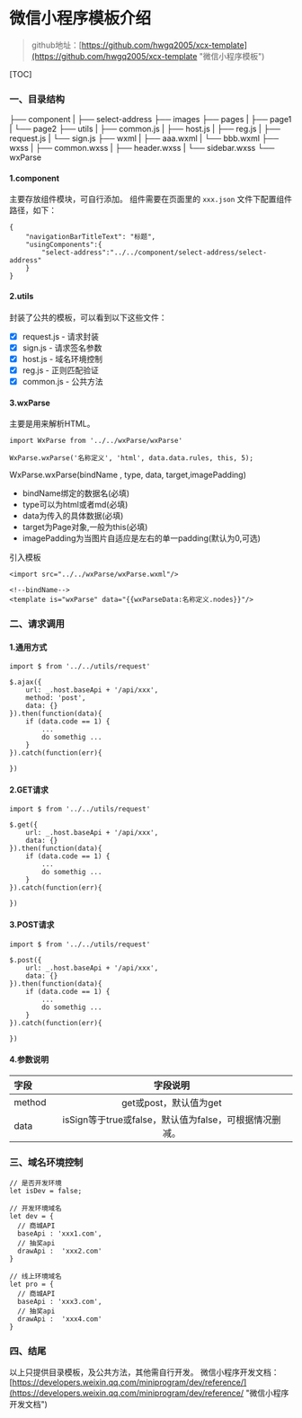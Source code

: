 

# 微信小程序模板介绍

> github地址：[https://github.com/hwgq2005/xcx-template](https://github.com/hwgq2005/xcx-template "微信小程序模板")

[TOC]

### 一、目录结构
├── component
|   ├── select-address
├── images
├── pages
|   ├── page1
|   └── page2
├── utils
|   ├── common.js
|   ├── host.js
|   ├── reg.js
|   ├── request.js
|   └── sign.js
├── wxml
|   ├── aaa.wxml
|   └── bbb.wxml
├── wxss
|   ├── common.wxss
|   ├── header.wxss
|   └── sidebar.wxss
└── wxParse

#### 1.component
主要存放组件模块，可自行添加。
组件需要在页面里的 `xxx.json` 文件下配置组件路径，如下：
```
{
	"navigationBarTitleText": "标题",
    "usingComponents":{
    	"select-address":"../../component/select-address/select-address"
    }
}
```
#### 2.utils
封装了公共的模板，可以看到以下这些文件：
- [x] request.js - 请求封装
- [x] sign.js - 请求签名参数
- [x] host.js - 域名环境控制
- [x] reg.js - 正则匹配验证
- [x] common.js - 公共方法

#### 3.wxParse
主要是用来解析HTML。
```
import WxParse from '../../wxParse/wxParse'

WxParse.wxParse('名称定义', 'html', data.data.rules, this, 5);
```
WxParse.wxParse(bindName , type, data, target,imagePadding)
- bindName绑定的数据名(必填)
- type可以为html或者md(必填)
- data为传入的具体数据(必填)
- target为Page对象,一般为this(必填)
- imagePadding为当图片自适应是左右的单一padding(默认为0,可选)

引入模板
```
<import src="../../wxParse/wxParse.wxml"/>

<!--bindName-->
<template is="wxParse" data="{{wxParseData:名称定义.nodes}}"/>
```
### 二、请求调用

#### 1.通用方式

```
import $ from '../../utils/request'

$.ajax({
    url: _.host.baseApi + '/api/xxx',
    method: 'post',
    data: {}
}).then(function(data){
    if (data.code == 1) {
    	...
    	do somethig ...
    }
}).catch(function(err){
    
})
```
#### 2.GET请求
```
import $ from '../../utils/request'

$.get({
    url: _.host.baseApi + '/api/xxx',
    data: {}
}).then(function(data){
    if (data.code == 1) {
    	...
    	do somethig ...
    }
}).catch(function(err){
   
})
```
#### 3.POST请求
```
import $ from '../../utils/request'

$.post({
    url: _.host.baseApi + '/api/xxx',
    data: {}
}).then(function(data){
    if (data.code == 1) {
    	...
    	do somethig ...
    }
}).catch(function(err){
    
})
```
#### 4.参数说明
| 字段   |  字段说明 |
|:------|:-------:|
| method  | get或post，默认值为get | 
| data  | isSign等于true或false，默认值为false，可根据情况删减。 |

### 三、域名环境控制
```
// 是否开发环境
let isDev = false;

// 开发环境域名
let dev = {
  // 商城API
  baseApi : 'xxx1.com',
  // 抽奖api
  drawApi :  'xxx2.com'
}

// 线上环境域名
let pro = {
  // 商城API
  baseApi : 'xxx3.com',
  // 抽奖api
  drawApi :  'xxx4.com'
}
```

### 四、结尾

以上只提供目录模板，及公共方法，其他需自行开发。
微信小程序开发文档：[https://developers.weixin.qq.com/miniprogram/dev/reference/](https://developers.weixin.qq.com/miniprogram/dev/reference/ "微信小程序开发文档")
